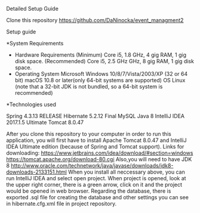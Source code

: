 Detailed Setup Guide

Clone this repository https://github.com/DaNinocka/event_managment2

Setup guide

*System Requirements

- Hardware Requirements 
   (Minimum)	Core i5, 1.8 GHz, 4 gig RAM, 1 gig disk space.
   (Recommended)	Core i5, 2.5 GHz GHz, 8 gig RAM, 1 gig disk space.
- Operating System
   Microsoft Windows 10/8/7/Vista/2003/XP (32 or 64 bit)
   macOS 10.8 or later(only 64-bit systems are supported)
   OS Linux (note that a 32-bit JDK is not bundled, so a 64-bit system is recommended)
   
*Technologies used

Spring 4.3.13 RELEASE
Hibernate 5.2.12 Final
MySQL
Java 8
IntelliJ IDEA 2017.1.5 Ultimate
Tomcat 8.0.47

After you clone this repository to your computer in order to run this application, you will first have to install Apache Tomcat 8.0.47 and
IntelliJ IDEA Ultimate edition (because of Spring and Tomcat support).
Links for downloading:
https://www.jetbrains.com/idea/download/#section=windows
https://tomcat.apache.org/download-80.cgi
Also,you will need to have JDK 8 http://www.oracle.com/technetwork/java/javase/downloads/jdk8-downloads-2133151.html
When you install all neccessary above, you can run IntelliJ IDEA and select open project. When project is opened, 
look at the upper right corner, there is a green arrow, click on it and the project would be opened in web browser. 
Regarding the database, there is exported .sql file for creating the database and other settings you can see in hibernate.cfg.xml file
in project repository.






